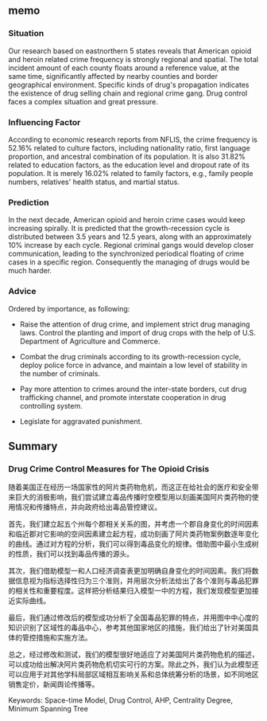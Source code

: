 ## memo

### Situation

Our research based on eastnorthern 5 states reveals that American opioid and heroin related crime frequency is strongly regional and spatial.
The total incident amount of each county floats around a reference value, at the same time, significantly affected by nearby counties and border geographical environment. Specific kinds of drug's propagation indicates the existence of drug selling chain and regional crime gang. Drug control faces a complex situation and great pressure.

### Influencing Factor
According to economic research reports from NFLIS, the crime frequency is 52.16% related to culture factors, including nationality ratio, first language proportion, and ancestral combination of its population. It is also 31.82% related to education factors, as the education level and dropout rate of its population. It is merely 16.02% related to family factors, e.g., family people numbers, relatives' health status, and martial status.

### Prediction
In the next decade, American opioid and heroin crime cases would keep increasing spirally. It is predicted that the growth-recession cycle is distributed between 3.5 years and 12.5 years, along with an approximately 10% increase by each cycle. Regional criminal gangs would develop closer communication, leading to the synchronized periodical floating of crime cases in a specific region. Consequently the managing of drugs would be much harder.

### Advice
Ordered by importance, as following:

* Raise the attention of drug crime, and implement strict drug managing laws. Control the planting and import of drug crops with the help of U.S. Department of Agriculture and Commerce.

* Combat the drug criminals according to its growth-recession cycle, deploy police force in advance, and maintain a low level of stability in the number of criminals.

* Pay more attention to crimes around the inter-state borders, cut drug trafficking channel, and promote interstate cooperation in drug controlling system.

* Legislate for aggravated punishment.


## Summary

### Drug Crime Control Measures for The Opioid Crisis

随着美国正在经历一场国家性的阿片类药物危机，而这正在给社会的医疗和安全带来巨大的消极影响，我们尝试建立毒品传播时空模型用以刻画美国阿片类药物的使用情况和传播特点，并向政府给出毒品管控建议。

首先，我们建立起五个州每个郡相关关系的图，并考虑一个郡自身变化的时间因素和临近郡对它影响的空间因素建立起方程，成功刻画了阿片类药物案例数逐年变化的曲线。通过对方程的分析，我们可以得到毒品变化的规律。借助图中最小生成树的性质，我们可以找到毒品传播的源头。

其次，我们借助模型一和人口经济调查表更加明确自身变化的时间因素。我们将数据信息视为指标选择性归为三个准则，并用层次分析法给出了各个准则与毒品犯罪的相关性和重要程度。这样把分析结果归入模型一中的方程，我们发现模型更加接近实际曲线。

最后，我们通过修改后的模型成功分析了全国毒品犯罪的特点，并用图中中心度的知识识别了区域性的毒品中心，参考其他国家地区的措施，我们给出了针对美国具体的管控措施和实施方法。

总之，经过修改和测试，我们的模型很好地适应了对美国阿片类药物危机的描述，可以成功给出解决阿片类药物危机切实可行的方案。除此之外，我们认为此模型还可以应用于对其他学科局部区域相互影响关系和总体统筹分析的场景，如不同地区销售定价，新闻舆论传播等。



Keywords: Space-time Model, Drug Control, AHP, Centrality Degree, Minimum Spanning Tree